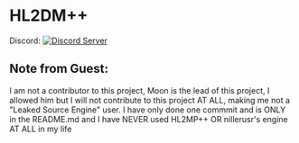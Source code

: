 # HL2DM++
 Discord: [![Discord Server](https://img.shields.io/discord/672055862608658432.svg)](https://discord.gg/R7G3ECwmVe)
 
## Note from Guest:
I am not a contributor to this project, Moon is the lead of this project, I allowed him but I will not contribute to this project AT ALL, making me not a "Leaked Source Engine" user. I have only done one commmit and is ONLY in the README.md and I have NEVER used HL2MP++ OR nillerusr's engine AT ALL in my life
